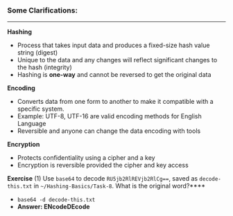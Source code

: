 
### Some Clarifications:
-------------------

**Hashing**
- Process that takes input data and produces a fixed-size hash value string (digest)
- Unique to the data and any changes will reflect significant changes to the hash (integrity)
- Hashing is **one-way** and cannot be reversed to get the original data


**Encoding**
- Converts data from one form to another to make it compatible with a specific system.
- Example: UTF-8, UTF-16 are valid encoding methods for English Language
- Reversible and anyone can change the data encoding with tools


**Encryption**
- Protects confidentiality using  a cipher and a key
- Encryption is reversible provided the cipher and key access



**Exercise**
(1) Use `base64` to decode `RU5jb2RlREVjb2RlCg==`, saved as `decode-this.txt` in `~/Hashing-Basics/Task-8`. What is the original word?****
- `base64 -d decode-this.txt`
- **Answer: ENcodeDEcode**
